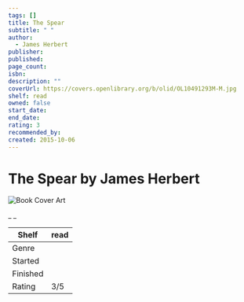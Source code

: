 ```yaml
---
tags: []
title: The Spear
subtitle: " "
author:
  - James Herbert
publisher:
published:
page_count:
isbn:
description: ""
coverUrl: https://covers.openlibrary.org/b/olid/OL10491293M-M.jpg
shelf: read
owned: false
start_date:
end_date:
rating: 3
recommended_by:
created: 2015-10-06
---
```


# The Spear by James Herbert

![Book Cover Art](https://covers.openlibrary.org/b/olid/OL10491293M-M.jpg)

_ _

| Shelf | read |
| --- | --- |
| Genre |  |
| Started |  |
| Finished |  |
| Rating | 3/5 |

